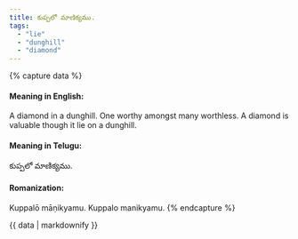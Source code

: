 ```yaml
---
title: కుప్పలో మాణిక్యము.
tags:
  - "lie"
  - "dunghill"
  - "diamond"
---
```


{% capture data %}
#### Meaning in English:
A diamond in a dunghill.
One worthy amongst many worthless.
A diamond is valuable though it lie on a dunghill.

#### Meaning in Telugu:
కుప్పలో మాణిక్యము.

#### Romanization:
Kuppalō māṇikyamu.
Kuppalo manikyamu.
{% endcapture %}

{{ data | markdownify }}

